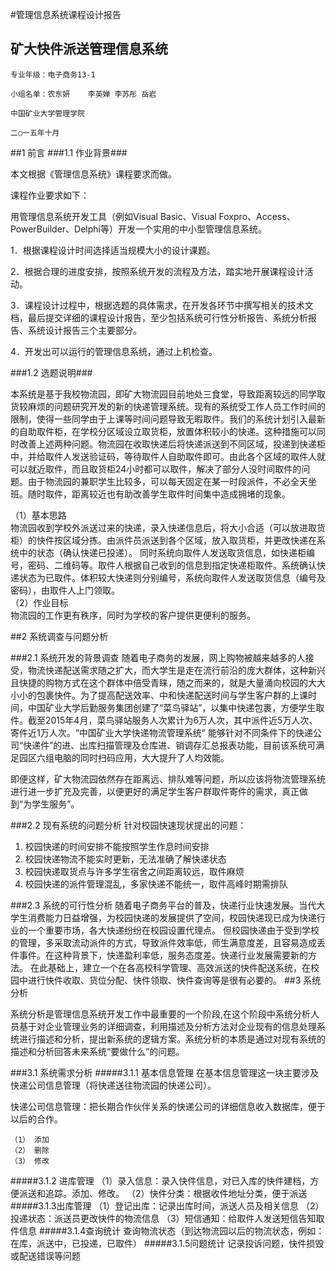 #管理信息系统课程设计报告
## 矿大快件派送管理信息系统
    专业年级：电子商务13-1 
  
    小组名单：农东妍    李英婵	李苏彤	岳岩

    中国矿业大学管理学院 

    二○一五年十月 
 

##1 前言
###1.1 作业背景###
 
 本文根据《管理信息系统》课程要求而做。
 
 课程作业要求如下：

用管理信息系统开发工具（例如Visual Basic、Visual Foxpro、Access、PowerBuilder、Delphi等）开发一个实用的中小型管理信息系统。

1．根据课程设计时间选择适当规模大小的设计课题。

2．根据合理的进度安排，按照系统开发的流程及方法，踏实地开展课程设计活动。

3．课程设计过程中，根据选题的具体需求，在开发各环节中撰写相关的技术文档，最后提交详细的课程设计报告，至少包括系统可行性分析报告、系统分析报告、系统设计报告三个主要部分。

4．开发出可以运行的管理信息系统，通过上机检查。

###1.2  选题说明###

  本系统是基于我校物流园，即矿大物流园目前地处三食堂，导致距离较远的同学取货较麻烦的问题研究开发的新的快递管理系统。现有的系统受工作人员工作时间的限制，使得一些同学由于上课等时间问题导致无暇取件。我们的系统计划引入最新的自助取件柜，在学校分区域设立取货柜，放置体积较小的快递。这种措施可以同时改善上述两种问题。物流园在收取快递后将快递派送到不同区域，投递到快递柜中，并给取件人发送验证码，等待取件人自助取件即可。由此各个区域的取件人就可以就近取件，而且取货柜24小时都可以取件，解决了部分人没时间取件的问题。由于物流园的兼职学生比较多，可以每天固定在某一时段派件，不必全天坐班。随时取件，距离较近也有助改善学生取件时间集中造成拥堵的现象。
  
（1）基本思路<br>
物流园收到学校外派送过来的快递，录入快递信息后，将大小合适（可以放进取货柜）的快件按区域分拣。由派件员派送到各个区域，放入取货柜，并更改快递在系统中的状态（确认快递已投递）。 同时系统向取件人发送取货信息，如快递柜编号，密码、二维码等。取件人根据自己收到的信息到指定快递柜取件。系统确认快递状态为已取件。体积较大快递则分别编号，系统向取件人发送取货信息（编号及密码），由取件人上门领取。                                                                                                                                     
（2）作业目标<br>
物流园的工作更有秩序，同时为学校的客户提供更便利的服务。

##2  系统调查与问题分析

###2.1   系统开发的背景调查
 随着电子商务的发展，网上购物被越来越多的人接受，物流快递配送需求随之扩大，而大学生是走在流行前沿的庞大群体，这种新兴且快捷的购物方式在这个群体中倍受青睐，随之而来的，就是大量涌向校园的大大小小的包裹快件。为了提高配送效率、中和快递配送时间与学生客户群的上课时间，中国矿业大学后勤服务集团创建了“菜鸟驿站”，以集中快递包裹，方便学生取件。截至2015年4月，菜鸟驿站服务人次累计为6万人次，其中派件近5万人次、寄件近1万人次。“中国矿业大学快递物流管理系统” 能够针对不同条件下的快递公司“快递件”的进、出库扫描管理及仓库进、销调存汇总报表功能，目前该系统可满足园区六组电脑的同时扫码应用，大大提升了人均效能。

即便这样，矿大物流园依然存在距离远、排队难等问题，所以应该将物流管理系统进行进一步扩充及完善，以便更好的满足学生客户群取件寄件的需求，真正做到“为学生服务”。

###2.2   现有系统的问题分析
针对校园快速现状提出的问题：

1. 校园快递的时间安排不能按照学生作息时间安排
2. 校园快递物流不能实时更新，无法准确了解快递状态
3. 校园快递取货点与许多学生宿舍之间距离较远，取件麻烦
4. 校园快递的派件管理混乱，多家快递不能统一，取件高峰时期需排队

###2.3   系统的可行性分析
随着电子商务平台的普及，快递行业快速发展。当代大学生消费能力日益增强，为校园快递的发展提供了空间，校园快递现已成为快递行业的一个重要市场，各大快递纷纷在校园设置代理点。
但校园快递由于受到学校的管理，多采取流动派件的方式，导致派件效率低，师生满意度差，且容易造成丢件事件。在这种背景下，快递盈利率低，服务态度差。快递行业发展需要新的方法。
在此基础上，建立一个在各高校科学管理、高效派送的快件配送系统，在校园中进行快件收取、货位分配、快件领取、快件查询等是很有必要的。
##3 系统分析

系统分析是管理信息系统开发工作中最重要的一个阶段,在这个阶段中系统分析人员基于对企业管理业务的详细调查，利用描述及分析方法对企业现有的信息处理系统进行描述和分析，提出新系统的逻辑方案。系统分析的本质是通过对现有系统的描述和分析回答未来系统“要做什么”的问题。

###3.1  系统需求分析
#####3.1.1  基本信息管理
在基本信息管理这一块主要涉及快递公司信息管理（将快递送往物流园的快递公司）。

快递公司信息管理：把长期合作伙伴关系的快递公司的详细信息收入数据库，便于以后的合作。

    （1）	添加
    （2）	删除
    （3）	修改
#####3.1.2  进库管理
    （1）录入信息：录入快件信息，对已入库的快件建档，方便派送和追踪。添加、修改。
    （2）快件分类：根据收件地址分类，便于派送
#####3.1.3出库管理
    （1）登记出库：记录出库时间，派送人员及相关信息
    （2）投递状态：派送员更改快件的物流信息
    （3）短信通知：给取件人发送短信告知取件信息
#####3.1.4查询统计
	查询物流状态（到达物流园以后的物流状态，例如：在库，派送中，已投递，已取件）
#####3.1.5问题统计
    记录投诉问题，快件损毁或配送错误等问题

